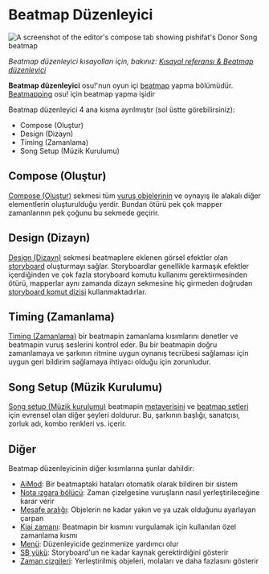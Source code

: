 # Beatmap Düzenleyici

<!-- TODO: needs to be revisited when the articles under Beatmap editor no longer match what's written here -->

![A screenshot of the editor's compose tab showing pishifat's Donor Song beatmap](img/compose.jpg)

*Beatmap düzenleyici kısayolları için, bakınız: [Kısayol referansı & Beatmap düzenleyici](/wiki/Shortcut_key_reference#beatmap-editor)*

**Beatmap düzenleyici** osu!'nun oyun içi [beatmap](/wiki/Beatmap) yapma bölümüdür. [Beatmapping](/wiki/Beatmapping) osu! için beatmap yapma işidir

Beatmap düzenleyici 4 ana kısma ayrılmıştır (sol üstte görebilirsiniz):

- Compose (Oluştur)
- Design (Dizayn)
- Timing (Zamanlama)
- Song Setup (Müzik Kurulumu)

## Compose (Oluştur)

[Compose (Oluştur)](/wiki/Beatmap_Editor/Compose) sekmesi tüm [vuruş objelerinin](/wiki/Hit_object) ve oynayış ile alakalı diğer elementlerin oluşturulduğu yerdir. Bundan ötürü pek çok mapper zamanlarının pek çoğunu bu sekmede geçirir.

## Design (Dizayn)

[Design (Dizayn)](/wiki/Beatmap_Editor/Design) sekmesi beatmaplere eklenen görsel efektler olan [storyboard](/wiki/Storyboard) oluşturmayı sağlar. Storyboardlar genellikle karmaşık efektler içerdiğinden ve çok fazla storyboard komutu kullanımı gerektirmesinden ötürü, mapperlar aynı zamanda dizayn sekmesine hiç girmeden doğrudan [storyboard komut dizisi](/wiki/Storyboard/Scripting) kullanmaktadırlar.

## Timing (Zamanlama)

[Timing (Zamanlama)](/wiki/Beatmap_Editor/Timing) bir beatmapin zamanlama kısımlarını denetler ve beatmapin vuruş seslerini kontrol eder. Bu bir beatmapin doğru zamanlamaya ve şarkının ritmine uygun oynanış tecrübesi sağlaması için uygun geri bildirim sağlamaya ihtiyacı olduğu için zorunludur. 

## Song Setup (Müzik Kurulumu)

[Song setup (Müzik kurulumu)](/wiki/Beatmap_Editor/Song_Setup) beatmapin [metaverisini](/wiki/Ranking_Criteria#metadata) ve [beatmap setleri](/wiki/Beatmap) için evrensel olan diğer şeyleri doldurur. Bu, şarkının başlığı, sanatçısı, zorluk adı, kombo renkleri vs. içerir.

## Diğer

Beatmap düzenleyicinin diğer kısımlarına şunlar dahildir:

- [AiMod](AiMod): Bir beatmaptaki hataları otomatik olarak bildiren bir sistem
- [Nota ızgara bölücü](Beat_Snap_Divisor): Zaman çizelgesine vuruşların nasıl yerleştirileceğine karar verir
- [Mesafe aralığı](Distance_Snap): Objelerin ne kadar yakın ve ya uzak olduğunu ayarlayan çarpan
- [Kiai zamanı](Kiai_Time): Beatmapin bir kısmını vurgulamak için kullanılan özel zamanlama kısmı
- [Menü](Menu): Düzenleyicide gezinmenize yardımcı olur
- [SB yükü](SB_Load): Storyboard'un ne kadar kaynak gerektirdiğini gösterir
- [Zaman çizgileri](Timelines): Yerleştirilmiş objeleri, molaları ve daha fazlasını gösterir
